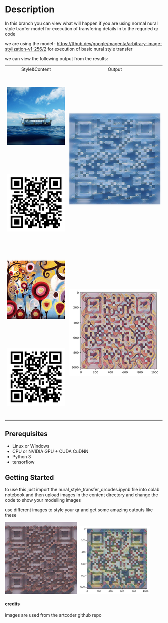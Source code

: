 # Description 
In this branch you can view what will happen if you are using normal nural style tranfer model for execution of transfering details in to the requried qr code 

we are using the model : https://tfhub.dev/google/magenta/arbitrary-image-stylization-v1-256/2 for execution of basic nural style transfer 

we can view the following output from the results: 

<table>
  
<tr>
   <td align="center">Style&Content</td>
   <td align="center">Output</td> 
</tr>
 
<tr>
 <td height="250" width="280" align="center"><div align=center><img src="images/boat.jpg" width="230" /></td>
 <td rowspan="2" align="center" width="550" height="550"><img src="images/output1.jpg" width="500" /></td>
</tr>
<tr height="250">
  <td align="center" width="280"><div align=center><div align=center><img src="images/deveshqr.png" width="230" /></td> 
</tr>

<tr>
 <td height="250" width="280" align="center"><div align=center><img src="images/candy.jpg" width="230" /></td>
 <td rowspan="2" align="center" width="550" height="550"><img src="images/output4.png" width="500" /></td>
</tr>
<tr height="250">
  <td align="center" width="280"><div align=center><div align=center><img src="images/deveshqr.png" width="230" /></td> 
</tr>

</table>

## Prerequisites
 
 * Linux or Windows
 * CPU or NVIDIA GPU + CUDA CuDNN
 * Python 3
 * tensorflow

## Getting Started

to use this just import the nural_style_transfer_qrcodes.ipynb file into colab notebook and then upload images in the content directory and change the code to show your modelling images 

use different images to style your qr and get some amazing outputs like these <br>
<p><img src="images/output2.jpg" width="230" />


<img src="images/output3.png" width="230" />
</p>

#### credits 
images are used from the artcoder github repo  
